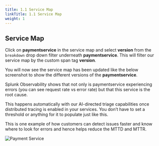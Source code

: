 ```yaml
---
title: 1.1 Service Map
linkTitle: 1.1 Service Map
weight: 1
---
```


## Service Map

Click on **paymentservice** in the service map and select **version** from the `breakdown` drop down filter underneath **paymentservice**. This will filter our service map by the custom span tag **version**.

You will now see the service map has been updated like the below screenshot to show the different versions of the **paymentservice**.

Splunk Observability shows that not only is paymentservice experiencing errors (you can see request rate vs error rate) but that this service is the root cause.

This happens automatically with our AI-directed triage capabilities once distributed tracing is enabled in your services. You don’t have to set a threshold or anything for it to populate just like this.

This is one example of how customers can detect issues faster and know where to look for errors and hence helps reduce the MTTD and MTTR.

![Payment Service](../../../../../apm/images/paymentservice.png)
